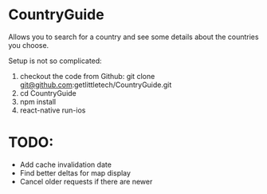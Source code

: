 # CountryGuide

Allows you to search for a country and see some details about the countries you choose.

Setup is not so complicated:

1. checkout the code from Github: git clone git@github.com:getlittletech/CountryGuide.git
2. cd CountryGuide
3. npm install
4. react-native run-ios

# TODO:

- Add cache invalidation date
- Find better deltas for map display
- Cancel older requests if there are newer
